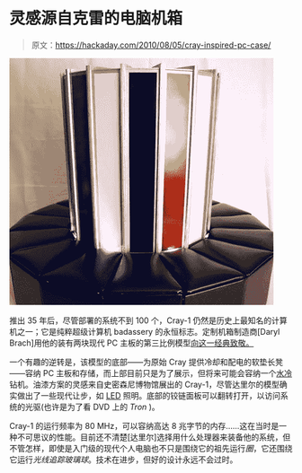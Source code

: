 # 灵感源自克雷的电脑机箱

> 原文：<https://hackaday.com/2010/08/05/cray-inspired-pc-case/>

![](img/55f3e44077106b5eb893ded74cf51c9a.png "minicray")

推出 35 年后，尽管部署的系统不到 100 个，Cray-1 仍然是历史上最知名的计算机之一；它是纯粹超级计算机 badassery 的永恒标志。定制机箱制造商[Daryl Brach]用他的装有两块现代 PC 主板的第三比例模型[向这一经典致敬。](http://www.bit-tech.net/modding/case-mod/2010/07/28/cray-1-by-daryl-brach/1)

一个有趣的逆转是，该模型的底部——为原始 Cray 提供冷却和配电的软垫长凳——容纳 PC 主板和存储，而上部目前只是为了展示，但将来可能会容纳一个[水冷](http://hackaday.com/2008/02/11/window-unit-turned-pc-water-cooler/)钻机。油漆方案的灵感来自史密森尼博物馆展出的 Cray-1，尽管达里尔的模型确实做出了一些现代让步，如 [LED](http://hackaday.com/2010/02/28/extreme-piano-transplant/) 照明。底部的铰链面板可以翻转打开，以访问系统的光驱(也许是为了看 DVD 上的 *Tron* )。

Cray-1 的运行频率为 80 MHz，可以容纳高达 8 兆字节的内存……这在当时是一种不可思议的性能。目前还不清楚[达里尔]选择用什么处理器来装备他的系统，但不管怎样，即使是入门级的现代个人电脑也不只是围绕它的祖先运行*圈*，它还围绕它运行*光线追踪玻璃球*。技术在进步，但好的设计永远不会过时。